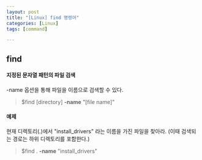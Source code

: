 ```yaml
---
layout: post
title: "[Linux] find 명령어"
categories: [Linux]
tags: [command]

---
```


## find
#### 지정된 문자열 패턴의 파일 검색
-name 옵션을 통해 파일을 이름으로 검색할 수 있다.
> $find \[directory] **-name** "\[file name]"

#### 예제
현재 디렉토리(.)에서 "install_drivers" 라는 이름을 가진 파일을 찾아라.
(이때 검색되는 경로는 하위 디렉토리를 포함한다.)
> $find . **-name** "install_drivers" 


